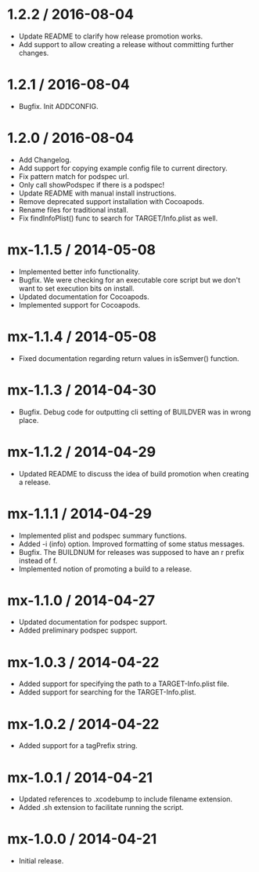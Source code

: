 
1.2.2 / 2016-08-04
==================

  * Update README to clarify how release promotion works.
  * Add support to allow creating a release without committing further changes.

1.2.1 / 2016-08-04
==================

  * Bugfix. Init ADDCONFIG.

1.2.0 / 2016-08-04
==================

  * Add Changelog.
  * Add support for copying example config file to current directory.
  * Fix pattern match for podspec url.
  * Only call showPodspec if there is a podspec!
  * Update README with manual install instructions.
  * Remove deprecated support installation with Cocoapods.
  * Rename files for traditional install.
  * Fix findInfoPlist() func to search for TARGET/Info.plist as well.

mx-1.1.5 / 2014-05-08
=====================

  * Implemented better info functionality.
  * Bugfix. We were checking for an executable core script but we don't want to set execution bits on install.
  * Updated documentation for Cocoapods.
  * Implemented support for Cocoapods.

mx-1.1.4 / 2014-05-08
=====================

  * Fixed documentation regarding return values in isSemver() function.

mx-1.1.3 / 2014-04-30
=====================

  * Bugfix. Debug code for outputting cli setting of BUILDVER was in wrong place.

mx-1.1.2 / 2014-04-29
=====================

  * Updated README to discuss the idea of build promotion when creating a release.

mx-1.1.1 / 2014-04-29
=====================

  * Implemented plist and podspec summary functions.
  * Added -i (info) option. Improved formatting of some status messages.
  * Bugfix. The BUILDNUM for releases was supposed to have an r prefix instead of f.
  * Implemented notion of promoting a build to a release.

mx-1.1.0 / 2014-04-27
=====================

  * Updated documentation for podspec support.
  * Added preliminary podspec support.

mx-1.0.3 / 2014-04-22
=====================

  * Added support for specifying the path to a TARGET-Info.plist file.
  * Added support for searching for the TARGET-Info.plist. 

mx-1.0.2 / 2014-04-22
=====================

  * Added support for a tagPrefix string.

mx-1.0.1 / 2014-04-21
=====================

  * Updated references to .xcodebump to include filename extension.
  * Added .sh extension to facilitate running the script.

mx-1.0.0 / 2014-04-21
=====================

  * Initial release.
